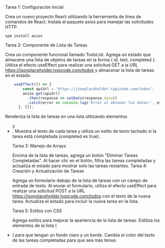 
Tarea 1: Configuración inicial

Crea un nuevo proyecto React utilizando la herramienta de línea de comandos de React.
Instala el paquete axios para manejar las solicitudes HTTP.

<code>npm install axios</code>

Tarea 2: Componente de Lista de Tareas

Crea un componente funcional llamado TodoList.
Agrega un estado que almacene una lista de objetos de tareas en la forma { id, text, completed }.
Utiliza el efecto useEffect para realizar una solicitud GET a la URL https://jsonplaceholder.typicode.com/todos y almacenar la lista de tareas en el estado.

```javascript
    useEffect(() => {
        const apiUrl = 'https://jsonplaceholder.typicode.com/todos'; 
        axios.get(apiUrl)
          .then(response => setData(response.data))
          .catch(error => console.log('Error al obtener los datos:', error));
      }, []);
```

Renderiza la lista de tareas en una lista utilizando elementos <ul> y <li>.
Muestra el texto de cada tarea y utiliza un estilo de texto tachado si la tarea está completada (completed es true).

Tarea 3: Manejo de Arrays

Encima de la lista de tareas, agrega un botón "Eliminar Tareas Completadas".
Al hacer clic en el botón, filtra las tareas completadas y actualiza el estado para mostrar solo las tareas restantes.
Tarea 4: Creación y Actualización de Tareas

Agrega un formulario debajo de la lista de tareas con un campo de entrada de texto.
Al enviar el formulario, utiliza el efecto useEffect para realizar una solicitud POST a la URL https://jsonplaceholder.typicode.com/todos con el texto de la nueva tarea.
Actualiza el estado para incluir la nueva tarea en la lista.

Tarea 5: Estilos con CSS

Agrega estilos para mejorar la apariencia de la lista de tareas.
Estiliza los elementos de la lista (<li>) para que tengan un fondo claro y un borde.
Cambia el color del texto de las tareas completadas para que sea más tenue.